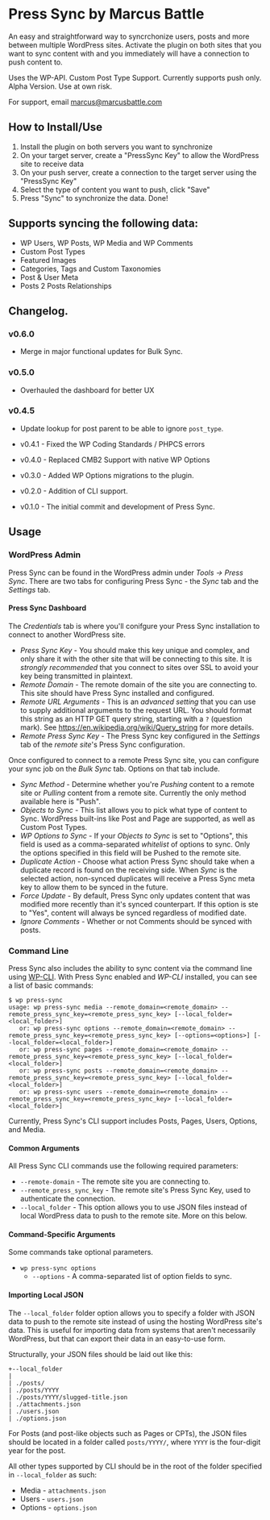# Press Sync by Marcus Battle

An easy and straightforward way to syncrchonize users, posts and more between multiple WordPress sites. Activate the plugin on both sites that you want to sync content with and you immediately will have a connection to push content to.

Uses the WP-API. Custom Post Type Support. Currently supports push only. Alpha Version. Use at own risk.

For support, email marcus@marcusbattle.com

## How to Install/Use

1) Install the plugin on both servers you want to synchronize
2) On your target server, create a "PressSync Key" to allow the WordPress site to receive data
3) On your push server, create a connection to the target server using the "PressSync Key"
4) Select the type of content you want to push, click "Save"
5) Press "Sync" to synchronize the data. Done!

## Supports syncing the following data:
- WP Users, WP Posts, WP Media and WP Comments
- Custom Post Types
- Featured Images
- Categories, Tags and Custom Taxonomies
- Post & User Meta
- Posts 2 Posts Relationships

## Changelog.

### v0.6.0

- Merge in major functional updates for Bulk Sync.

### v0.5.0

- Overhauled the dashboard for better UX

### v0.4.5

- Update lookup for post parent to be able to ignore `post_type`.

- v0.4.1 - Fixed the WP Coding Standards / PHPCS errors
- v0.4.0 - Replaced CMB2 Support with native WP Options
- v0.3.0 - Added WP Options migrations to the plugin.
- v0.2.0 - Addition of CLI support.
- v0.1.0 - The initial commit and development of Press Sync.

## Usage

### WordPress Admin

Press Sync can be found in the WordPress admin under *Tools -> Press Sync*. There are two tabs for
configuring Press Sync - the _Sync_ tab and the _Settings_ tab.

#### Press Sync Dashboard

The _Credentials_ tab is where you'll conifgure your Press Sync installation to connect to another WordPress site.

- *Press Sync Key* - You should make this key unique and complex, and only share it with the other site that will be
  connecting to this site. It is *strongly recommended* that you connect to sites over SSL to avoid your key being
  transmitted in plaintext.
- *Remote Domain* - The remote domain of the site you are connecting to. This site should have Press Sync installed and
  configured.
- *Remote URL Arguments* - This is an *advanced setting* that you can use to supply additional arguments to the request
  URL. You should format this string as an HTTP GET query string, starting with a `?` (question mark).
  See https://en.wikipedia.org/wiki/Query_string for more details.
- *Remote Press Sync Key* - The Press Sync key configured in the _Settings_ tab of the *remote site*'s Press Sync
  configuration.

Once configured to connect to a remote Press Sync site, you can configure your sync job on the _Bulk Sync_ tab. Options
on that tab include.

- *Sync Method* - Determine whether you're _Pushing_ content to a remote site or _Pulling_ content from a remote site.
  Currently the only method available here is "Push".
- *Objects to Sync* - This list allows you to pick what type of content to Sync. WordPress built-ins like Post and Page
  are supported, as well as Custom Post Types.
- *WP Options to Sync* - If your _Objects to Sync_ is set to "Options", this field is used as a comma-separated *whitelist* of
  options to sync. Only the options specified in this field will be Pushed to the remote site.
- *Duplicate Action* - Choose what action Press Sync should take when a duplicate record is found on the receiving
  side. When *Sync* is the selected action, non-synced duplicates will receive a Press Sync meta key to allow them to
  be synced in the future.
- *Force Update* - By default, Press Sync only updates content that was modified more recently than it's synced
  counterpart. If this option is ste to "Yes", content will always be synced regardless of modified date.
- *Ignore Comments* - Whether or not Comments should be synced with posts.

### Command Line

Press Sync also includes the ability to sync content via the command line using [WP-CLI](http://wp-cli.org/). With
Press Sync enabled and _WP-CLI_ installed, you can see a list of basic commands:

```
$ wp press-sync
usage: wp press-sync media --remote_domain=<remote_domain> --remote_press_sync_key=<remote_press_sync_key> [--local_folder=<local_folder>]
   or: wp press-sync options --remote_domain=<remote_domain> --remote_press_sync_key=<remote_press_sync_key> [--options=<options>] [--local_folder=<local_folder>]
   or: wp press-sync pages --remote_domain=<remote_domain> --remote_press_sync_key=<remote_press_sync_key> [--local_folder=<local_folder>]
   or: wp press-sync posts --remote_domain=<remote_domain> --remote_press_sync_key=<remote_press_sync_key> [--local_folder=<local_folder>]
   or: wp press-sync users --remote_domain=<remote_domain> --remote_press_sync_key=<remote_press_sync_key> [--local_folder=<local_folder>]
```

Currently, Press Sync's CLI support includes Posts, Pages, Users, Options, and Media.

#### Common Arguments

All Press Sync CLI commands use the following required parameters:

- `--remote-domain` - The remote site you are connecting to.
- `--remote_press_sync_key` - The remote site's Press Sync Key, used to authenticate the connection.
- `--local_folder` - This option allows you to use JSON files instead of local WordPress data to push to the remote
  site. More on this below.

#### Command-Specific Arguments

Some commands take optional parameters.

- `wp press-sync options`
  - `--options` - A comma-separated list of option fields to sync.

#### Importing Local JSON

The `--local_folder` folder option allows you to specify a folder with JSON data to push to the remote site instead of
using the hosting WordPress site's data. This is useful for importing data from systems that aren't necessarily
WordPress, but that can export their data in an easy-to-use form.

Structurally, your JSON files should be laid out like this:

```
+--local_folder
|
| ./posts/
| ./posts/YYYY
| ./posts/YYYY/slugged-title.json
| ./attachments.json
| ./users.json
| ./options.json
```

For Posts (and post-like objects such as Pages or CPTs), the JSON files should be located in a folder called
`posts/YYYY/`, where `YYYY` is the four-digit year for the post.

All other types supported by CLI should be in the root of the folder specified in `--local_folder` as such:

- Media - `attachments.json`
- Users - `users.json`
- Options - `options.json`
